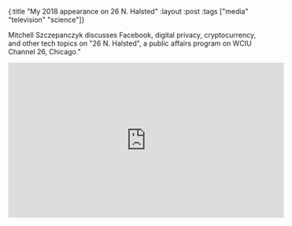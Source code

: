 {:title "My 2018 appearance on 26 N. Halsted"
:layout :post
:tags  ["media" "television" "science"]}

Mitchell Szczepanczyk discusses Facebook, digital privacy, cryptocurrency, and other tech topics on "26 N. Halsted", a public affairs program on WCIU Channel 26, Chicago."

<iframe width="560" height="315" src="https://www.youtube.com/embed/4pCojTQ6XEM" frameborder="0" allow="autoplay; encrypted-media" allowfullscreen></iframe>
